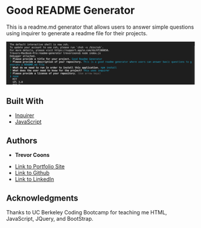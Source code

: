 # Good README Generator

This is a readme.md generator that allows users to answer simple questions using inquirer to generate a readme file for their projects.

![Screenshot](readme-generator.png)

## Built With

* [Inquirer]()
* [JavaScript](https://developer.mozilla.org/en-US/docs/Web/JavaScript)


## Authors

* **Trevor Coons** 

- [Link to Portfolio Site](https://trevcoons.github.io/trevors-portfolio/)
- [Link to Github](https://github.com/trevcoons)
- [Link to LinkedIn](www.linkedin.com/in/trevor-coons-2a948a104)

## Acknowledgments

Thanks to UC Berkeley Coding Bootcamp for teaching me HTML, JavaScript, JQuery, and BootStrap.


